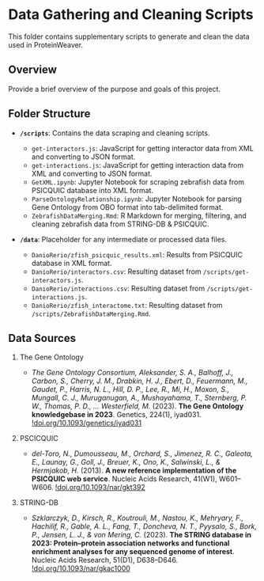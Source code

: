 # Data Gathering and Cleaning Scripts

This folder contains supplementary scripts to generate and clean the data used in ProteinWeaver.

## Overview

Provide a brief overview of the purpose and goals of this project.

## Folder Structure

- **`/scripts`**: Contains the data scraping and cleaning scripts.
  - `get-interactors.js`: JavaScript for getting interactor data from XML and converting to JSON format.
  - `get-interactions.js`: JavaScript for getting interaction data from XML and converting to JSON format.
  - `GetXML.ipynb`: Jupyter Notebook for scraping zebrafish data from PSICQUIC database into XML format.
  - `ParseOntologyRelationship.ipynb`: Jupyter Notebook for parsing Gene Ontology from OBO format into tab-delimited format.
  - `ZebrafishDataMerging.Rmd`: R Markdown for merging, filtering, and cleaning zebrafish data from STRING-DB & PSICQUIC.

- **`/data`**: Placeholder for any intermediate or processed data files.
  - `DanioRerio/zfish_psicquic_results.xml`: Results from PSICQUIC database in XML format.
  - `DanioRerio/interactors.csv`: Resulting dataset from `/scripts/get-interactors.js`.
  - `DanioRerio/interactions.csv`: Resulting dataset from `/scripts/get-interactions.js`.
  - `DanioRerio/zfish_interactome.txt`: Resulting dataset from `/scripts/ZebrafishDataMerging.Rmd`.

  

## Data Sources

1. The Gene Ontology
    - *The Gene Ontology Consortium, Aleksander, S. A., Balhoff, J., Carbon, S., Cherry, J. M., Drabkin, H. J., Ebert, D., Feuermann, M., Gaudet, P., Harris, N. L., Hill, D. P., Lee, R., Mi, H., Moxon, S., Mungall, C. J., Muruganugan, A., Mushayahama, T., Sternberg, P. W., Thomas, P. D., … Westerfield, M.* (2023). **The Gene Ontology knowledgebase in 2023**. Genetics, 224(1), iyad031. [!doi.org/10.1093/genetics/iyad031](https://doi.org/10.1093/genetics/iyad031)

2. PSCICQUIC
    - *del-Toro, N., Dumousseau, M., Orchard, S., Jimenez, R. C., Galeota, E., Launay, G., Goll, J., Breuer, K., Ono, K., Salwinski, L., & Hermjakob, H.* (2013). **A new reference implementation of the PSICQUIC web service**. Nucleic Acids Research, 41(W1), W601–W606. [!doi.org/10.1093/nar/gkt392](https://doi.org/10.1093/nar/gkt392)

3. STRING-DB
    - *Szklarczyk, D., Kirsch, R., Koutrouli, M., Nastou, K., Mehryary, F., Hachilif, R., Gable, A. L., Fang, T., Doncheva, N. T., Pyysalo, S., Bork, P., Jensen, L. J., & von Mering, C.* (2023). **The STRING database in 2023: Protein–protein association networks and functional enrichment analyses for any sequenced genome of interest**. Nucleic Acids Research, 51(D1), D638–D646. [!doi.org/10.1093/nar/gkac1000](https://doi.org/10.1093/nar/gkac1000)